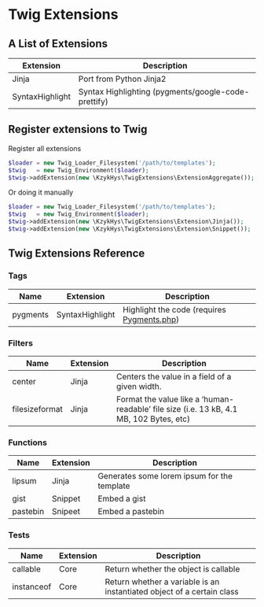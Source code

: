 Twig Extensions
===============

A List of Extensions
--------------------

Extension       | Description
----------------|-----------
Jinja           | Port from Python Jinja2
SyntaxHighlight | Syntax Highlighting (pygments/google-code-prettify)

Register extensions to Twig
-------------------------------

Register all extensions

``` php
$loader = new Twig_Loader_Filesystem('/path/to/templates');
$twig   = new Twig_Environment($loader);
$twig->addExtension(new \KzykHys\TwigExtensions\ExtensionAggregate());
```

Or doing it manually

``` php
$loader = new Twig_Loader_Filesystem('/path/to/templates');
$twig   = new Twig_Environment($loader);
$twig->addExtension(new \KzykHys\TwigExtensions\Extension\Jinja());
$twig->addExtension(new \KzykHys\TwigExtensions\Extension\Snippet());
```

Twig Extensions Reference
-------------------------

### Tags

Name           | Extension       | Description
---------------|-----------------|-------------
pygments       | SyntaxHighlight | Highlight the code (requires [Pygments.php][pygmentsphp])

### Filters

Name           | Extension       | Description
---------------|-----------------|-------------
center         | Jinja           | Centers the value in a field of a given width.
filesizeformat | Jinja           | Format the value like a ‘human-readable’ file size (i.e. 13 kB, 4.1 MB, 102 Bytes, etc)

### Functions

Name           | Extension       | Description
---------------|-----------------|-------------
lipsum         | Jinja           | Generates some lorem ipsum for the template
gist           | Snippet         | Embed a gist
pastebin       | Snipeet         | Embed a pastebin

### Tests

Name           | Extension       | Description
---------------|-----------------|-------------
callable       | Core            | Return whether the object is callable
instanceof     | Core            | Return whether a variable is an instantiated object of a certain class

[pygmentsphp]: http://github.com/kzykhys/Pygments.php